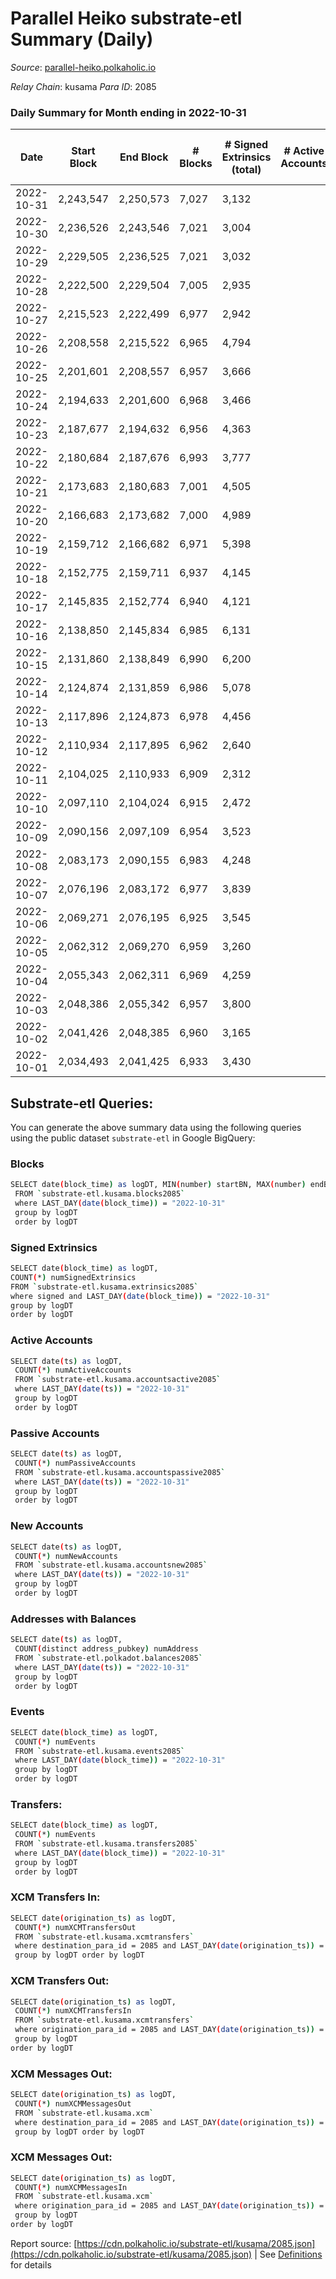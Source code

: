 # Parallel Heiko substrate-etl Summary (Daily)

_Source_: [parallel-heiko.polkaholic.io](https://parallel-heiko.polkaholic.io)

*Relay Chain*: kusama
*Para ID*: 2085



### Daily Summary for Month ending in 2022-10-31


| Date | Start Block | End Block | # Blocks | # Signed Extrinsics (total) | # Active Accounts | # Passive | # New | # Addresses with Balances | # Events | # Transfers | # XCM Transfers In | # XCM Transfers Out | # XCM In | # XCM Out | Issues | 
| ---- | ----------- | --------- | -------- | --------------------------- | ----------------- | --------- | ----- | ------------------------- | -------- | ----------- | ------------------ | ------------------- | -------- | --------- | ------ |
| 2022-10-31 | 2,243,547 | 2,250,573 | 7,027 | 3,132 |  |  |  | 25,665 | 36,985 | 1,285  | 119 ($153,651.43) | 88 ($104,045.14) | 124 | 93 |  |
| 2022-10-30 | 2,236,526 | 2,243,546 | 7,021 | 3,004 |  |  |  | 25,646 | 35,713 | 1,318  | 53 ($54,151.08) | 46 ($12,662.83) | 60 | 53 |  |
| 2022-10-29 | 2,229,505 | 2,236,525 | 7,021 | 3,032 |  |  |  |  | 35,832 | 1,293  | 49 ($83,494.35) | 42 ($7,971.76) | 53 | 46 |  |
| 2022-10-28 | 2,222,500 | 2,229,504 | 7,005 | 2,935 |  |  |  |  | 33,169 | 881  | 49 ($26,727.13) | 35 ($5,135.70) | 53 | 39 |  |
| 2022-10-27 | 2,215,523 | 2,222,499 | 6,977 | 2,942 |  |  |  |  | 34,176 | 1,097  | 79 ($36,754.37) | 72 ($30,855.06) | 86 | 79 |  |
| 2022-10-26 | 2,208,558 | 2,215,522 | 6,965 | 4,794 |  |  |  |  | 43,754 | 1,358  | 140 ($104,541.16) | 108 ($47,353.67) | 146 | 114 |  |
| 2022-10-25 | 2,201,601 | 2,208,557 | 6,957 | 3,666 |  |  |  | 25,093 | 38,475 | 1,315  | 97 ($37,471.43) | 99 ($121,417.90) | 107 | 109 |  |
| 2022-10-24 | 2,194,633 | 2,201,600 | 6,968 | 3,466 |  |  |  | 25,040 | 39,161 | 1,575  | 83 ($360,299.00) | 55 ($66,857.21) | 88 | 59 |  |
| 2022-10-23 | 2,187,677 | 2,194,632 | 6,956 | 4,363 |  |  |  | 24,688 | 40,712 | 992  | 66 ($23,756.06) | 56 ($18,080.10) | 71 | 62 |  |
| 2022-10-22 | 2,180,684 | 2,187,676 | 6,993 | 3,777 |  |  |  | 24,663 | 39,063 | 1,356  | 90 ($46,195.68) | 79 ($44,156.33) | 95 | 84 |  |
| 2022-10-21 | 2,173,683 | 2,180,683 | 7,001 | 4,505 |  |  |  |  | 42,756 | 1,319  | 80 ($68,036.20) | 63 ($28,602.32) | 86 | 68 |  |
| 2022-10-20 | 2,166,683 | 2,173,682 | 7,000 | 4,989 |  |  |  |  | 46,296 | 1,794  | 119 ($40,689.28) | 93 ($20,909.68) | 124 | 100 |  |
| 2022-10-19 | 2,159,712 | 2,166,682 | 6,971 | 5,398 |  |  |  | 24,588 | 49,734 | 2,098  | 140 ($159,148.07) | 119 ($63,290.50) | 146 | 127 |  |
| 2022-10-18 | 2,152,775 | 2,159,711 | 6,937 | 4,145 |  |  |  | 24,575 | 41,962 | 1,599  | 74 ($58,251.12) | 67 ($5,462.01) | 79 | 72 |  |
| 2022-10-17 | 2,145,835 | 2,152,774 | 6,940 | 4,121 |  |  |  | 24,223 | 40,991 | 1,451  | 112 ($77,684.55) | 95 ($42,383.29) | 119 | 101 |  |
| 2022-10-16 | 2,138,850 | 2,145,834 | 6,985 | 6,131 |  |  |  | 24,204 | 51,208 | 1,571  | 161 ($131,988.42) | 131 ($31,753.81) | 167 | 136 |  |
| 2022-10-15 | 2,131,860 | 2,138,849 | 6,990 | 6,200 |  |  |  |  | 51,301 | 1,522  | 121 ($66,050.32) | 108 ($40,573.82) | 126 | 110 |  |
| 2022-10-14 | 2,124,874 | 2,131,859 | 6,986 | 5,078 |  |  |  |  | 47,455 | 1,968  | 124 ($50,496.30) | 107 ($21,521.29) | 129 | 113 |  |
| 2022-10-13 | 2,117,896 | 2,124,873 | 6,978 | 4,456 |  |  |  | 23,810 | 44,484 | 2,018  | 141 ($212,207.22) | 109 ($68,945.09) | 144 | 113 |  |
| 2022-10-12 | 2,110,934 | 2,117,895 | 6,962 | 2,640 |  |  |  | 23,784 | 31,569 | 828  | 30 ($6,726.92) | 34 ($10,443.40) | 36 | 40 |  |
| 2022-10-11 | 2,104,025 | 2,110,933 | 6,909 | 2,312 |  |  |  |  | 29,365 | 664  | 26 ($4,823.98) | 21 ($4,091.60) | 32 | 27 |  |
| 2022-10-10 | 2,097,110 | 2,104,024 | 6,915 | 2,472 |  |  |  |  | 31,634 | 2,134  | 36 ($4,723.87) | 25 ($2,420.83) | 40 | 29 |  |
| 2022-10-09 | 2,090,156 | 2,097,109 | 6,954 | 3,523 |  |  |  |  | 39,140 | 5,314  | 24 ($2,901.92) | 28 ($6,257.83) | 28 | 32 |  |
| 2022-10-08 | 2,083,173 | 2,090,155 | 6,983 | 4,248 |  |  |  | 23,434 | 42,138 | 4,881  | 28 ($10,329.70) | 39 ($7,865.30) | 31 | 42 |  |
| 2022-10-07 | 2,076,196 | 2,083,172 | 6,977 | 3,839 |  |  |  | 23,429 | 43,973 | 6,076  | 33 ($12,961.18) | 30 ($16,757.83) | 39 | 36 |  |
| 2022-10-06 | 2,069,271 | 2,076,195 | 6,925 | 3,545 |  |  |  | 23,080 | 39,073 | 5,243  | 29 ($13,241.02) | 30 ($10,774.98) | 33 | 34 |  |
| 2022-10-05 | 2,062,312 | 2,069,270 | 6,959 | 3,260 |  |  |  | 23,067 | 38,100 | 5,604  | 27 ($4,458.35) | 30 ($10,052.67) | 38 | 41 |  |
| 2022-10-04 | 2,055,343 | 2,062,311 | 6,969 | 4,259 |  |  |  | 23,055 | 44,589 | 6,129  | 34 ($11,161.43) | 30 ($6,116.44) | 39 | 35 |  |
| 2022-10-03 | 2,048,386 | 2,055,342 | 6,957 | 3,800 |  |  |  |  | 40,386 | 5,071  | 32 ($7,076.47) | 37 ($5,416.42) | 37 | 42 |  |
| 2022-10-02 | 2,041,426 | 2,048,385 | 6,960 | 3,165 |  |  |  |  | 36,454 | 4,792  | 29 ($3,756.62) | 27 ($43,098.83) | 34 | 32 |  |
| 2022-10-01 | 2,034,493 | 2,041,425 | 6,933 | 3,430 |  |  |  |  | 38,597 | 5,094  | 11 ($4,248.38) | 16 ($2,011.12) | 13 | 18 |  |

## Substrate-etl Queries:
You can generate the above summary data using the following queries using the public dataset `substrate-etl` in Google BigQuery:

### Blocks
```bash
SELECT date(block_time) as logDT, MIN(number) startBN, MAX(number) endBN, COUNT(*) numBlocks 
 FROM `substrate-etl.kusama.blocks2085`  
 where LAST_DAY(date(block_time)) = "2022-10-31" 
 group by logDT 
 order by logDT
```

### Signed Extrinsics
```bash
SELECT date(block_time) as logDT, 
COUNT(*) numSignedExtrinsics 
FROM `substrate-etl.kusama.extrinsics2085`  
where signed and LAST_DAY(date(block_time)) = "2022-10-31" 
group by logDT 
order by logDT
```

### Active Accounts
```bash
SELECT date(ts) as logDT, 
 COUNT(*) numActiveAccounts 
 FROM `substrate-etl.kusama.accountsactive2085` 
 where LAST_DAY(date(ts)) = "2022-10-31" 
 group by logDT 
 order by logDT
```

### Passive Accounts
```bash
SELECT date(ts) as logDT, 
 COUNT(*) numPassiveAccounts 
 FROM `substrate-etl.kusama.accountspassive2085` 
 where LAST_DAY(date(ts)) = "2022-10-31" 
 group by logDT 
 order by logDT
```

### New Accounts
```bash
SELECT date(ts) as logDT, 
 COUNT(*) numNewAccounts 
 FROM `substrate-etl.kusama.accountsnew2085` 
 where LAST_DAY(date(ts)) = "2022-10-31" 
 group by logDT
 order by logDT
```

### Addresses with Balances
```bash
SELECT date(ts) as logDT,
 COUNT(distinct address_pubkey) numAddress 
 FROM `substrate-etl.polkadot.balances2085` 
 where LAST_DAY(date(ts)) = "2022-10-31" 
 group by logDT 
 order by logDT
```

### Events
```bash
SELECT date(block_time) as logDT, 
 COUNT(*) numEvents 
 FROM `substrate-etl.kusama.events2085` 
 where LAST_DAY(date(block_time)) = "2022-10-31" 
 group by logDT 
 order by logDT
```

### Transfers:
```bash
SELECT date(block_time) as logDT, 
 COUNT(*) numEvents 
 FROM `substrate-etl.kusama.transfers2085` 
 where LAST_DAY(date(block_time)) = "2022-10-31" 
 group by logDT 
 order by logDT
```

### XCM Transfers In:
```bash
SELECT date(origination_ts) as logDT, 
 COUNT(*) numXCMTransfersOut 
 FROM `substrate-etl.kusama.xcmtransfers` 
 where destination_para_id = 2085 and LAST_DAY(date(origination_ts)) = "2022-10-31" 
 group by logDT order by logDT
```

### XCM Transfers Out:
```bash
SELECT date(origination_ts) as logDT, 
 COUNT(*) numXCMTransfersIn 
 FROM `substrate-etl.kusama.xcmtransfers` 
 where origination_para_id = 2085 and LAST_DAY(date(origination_ts)) = "2022-10-31" 
 group by logDT 
order by logDT
```

### XCM Messages Out:
```bash
SELECT date(origination_ts) as logDT, 
 COUNT(*) numXCMMessagesOut 
 FROM `substrate-etl.kusama.xcm` 
 where destination_para_id = 2085 and LAST_DAY(date(origination_ts)) = "2022-10-31" 
 group by logDT order by logDT
```

### XCM Messages Out:
```bash
SELECT date(origination_ts) as logDT, 
 COUNT(*) numXCMMessagesIn 
 FROM `substrate-etl.kusama.xcm` 
 where origination_para_id = 2085 and LAST_DAY(date(origination_ts)) = "2022-10-31" 
 group by logDT 
order by logDT
```


Report source: [https://cdn.polkaholic.io/substrate-etl/kusama/2085.json](https://cdn.polkaholic.io/substrate-etl/kusama/2085.json) | See [Definitions](/DEFINITIONS.md) for details

